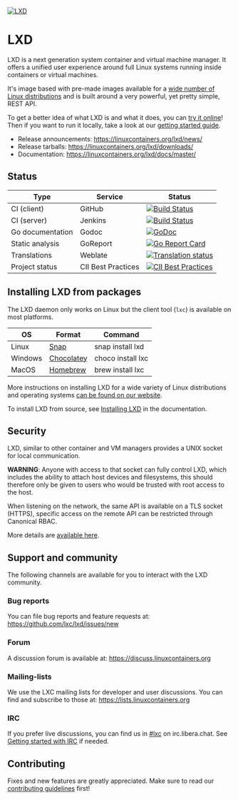[![LXD](https://linuxcontainers.org/static/img/containers.png)](https://linuxcontainers.org/lxd)
# LXD
LXD is a next generation system container and virtual machine manager.
It offers a unified user experience around full Linux systems running inside containers or virtual machines.

It's image based with pre-made images available for a [wide number of Linux distributions](https://images.linuxcontainers.org)
and is built around a very powerful, yet pretty simple, REST API.

To get a better idea of what LXD is and what it does, you can [try it online](https://linuxcontainers.org/lxd/try-it/)!
Then if you want to run it locally, take a look at our [getting started guide](https://linuxcontainers.org/lxd/getting-started-cli/).

- Release announcements: <https://linuxcontainers.org/lxd/news/>
- Release tarballs: <https://linuxcontainers.org/lxd/downloads/>
- Documentation: <https://linuxcontainers.org/lxd/docs/master/>

<!-- status -->

## Status
Type                | Service               | Status
---                 | ---                   | ---
CI (client)         | GitHub                | [![Build Status](https://github.com/lxc/lxd/workflows/Client%20build%20and%20unit%20tests/badge.svg)](https://github.com/lxc/lxd/actions)
CI (server)         | Jenkins               | [![Build Status](https://jenkins.linuxcontainers.org/job/lxd-github-commit/badge/icon)](https://jenkins.linuxcontainers.org/job/lxd-github-commit/)
Go documentation    | Godoc                 | [![GoDoc](https://godoc.org/github.com/lxc/lxd/client?status.svg)](https://godoc.org/github.com/lxc/lxd/client)
Static analysis     | GoReport              | [![Go Report Card](https://goreportcard.com/badge/github.com/lxc/lxd)](https://goreportcard.com/report/github.com/lxc/lxd)
Translations        | Weblate               | [![Translation status](https://hosted.weblate.org/widgets/linux-containers/-/svg-badge.svg)](https://hosted.weblate.org/projects/linux-containers/lxd/)
Project status      | CII Best Practices    | [![CII Best Practices](https://bestpractices.coreinfrastructure.org/projects/1086/badge)](https://bestpractices.coreinfrastructure.org/projects/1086)

## Installing LXD from packages
The LXD daemon only works on Linux but the client tool (`lxc`) is available on most platforms.

OS                  | Format                                            | Command
---                 | ---                                               | ---
Linux               | [Snap](https://snapcraft.io/lxd)                  | snap install lxd
Windows             | [Chocolatey](https://chocolatey.org/packages/lxc) | choco install lxc
MacOS               | [Homebrew](https://formulae.brew.sh/formula/lxc)  | brew install lxc

More instructions on installing LXD for a wide variety of Linux distributions and operating systems [can be found on our website](https://linuxcontainers.org/lxd/getting-started-cli/).

To install LXD from source, see [Installing LXD](doc/installing.md) in the documentation.

## Security
LXD, similar to other container and VM managers provides a UNIX socket for local communication.

**WARNING**: Anyone with access to that socket can fully control LXD, which includes
the ability to attach host devices and filesystems, this should
therefore only be given to users who would be trusted with root access
to the host.

When listening on the network, the same API is available on a TLS socket
(HTTPS), specific access on the remote API can be restricted through
Canonical RBAC.

More details are [available here](doc/security.md).

## Support and community

The following channels are available for you to interact with the LXD community.

### Bug reports
You can file bug reports and feature requests at: <https://github.com/lxc/lxd/issues/new>

### Forum
A discussion forum is available at: <https://discuss.linuxcontainers.org>

### Mailing-lists
We use the LXC mailing lists for developer and user discussions. You can
find and subscribe to those at: <https://lists.linuxcontainers.org>

### IRC
If you prefer live discussions, you can find us in [#lxc](https://kiwiirc.com/client/irc.libera.chat/#lxc) on irc.libera.chat. See [Getting started with IRC](https://discuss.linuxcontainers.org/t/getting-started-with-irc/11920) if needed.

## Contributing
Fixes and new features are greatly appreciated. Make sure to read our [contributing guidelines](CONTRIBUTING.md) first!
